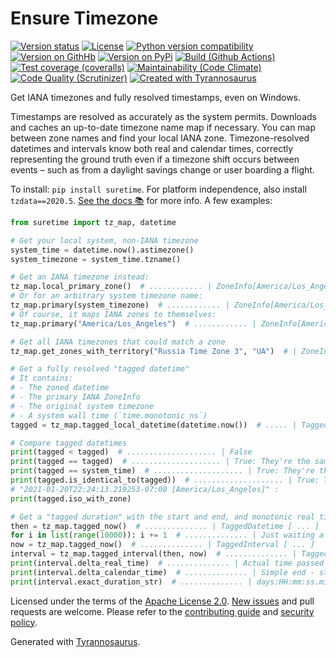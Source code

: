 # Ensure Timezone

[![Version status](https://img.shields.io/pypi/status/suretime)](https://pypi.org/project/suretime)
[![License](https://img.shields.io/badge/License-Apache%202.0-blue.svg)](https://opensource.org/licenses/Apache-2.0)
[![Python version compatibility](https://img.shields.io/pypi/pyversions/suretime)](https://pypi.org/project/suretime)
[![Version on GithHb](https://img.shields.io/github/v/release/dmyersturnbull/suretime?include_prereleases&label=GitHub)](https://github.com/dmyersturnbull/suretime/releases)
[![Version on PyPi](https://img.shields.io/pypi/v/suretime)](https://pypi.org/project/suretime)
[![Build (Github Actions)](https://img.shields.io/github/workflow/status/dmyersturnbull/suretime/Build%20&%20test?label=Build%20&%20test)](https://github.com/dmyersturnbull/suretime/actions)
[![Test coverage (coveralls)](https://coveralls.io/repos/github/dmyersturnbull/suretime/badge.svg?branch=main&service=github)](https://coveralls.io/github/dmyersturnbull/suretime?branch=main)
[![Maintainability (Code Climate)](https://api.codeclimate.com/v1/badges/2fbbf51ddb15e26f63f6/maintainability)](https://codeclimate.com/github/dmyersturnbull/suretime/maintainability)
[![Code Quality (Scrutinizer)](https://scrutinizer-ci.com/g/dmyersturnbull/suretime/badges/quality-score.png?b=main)](https://scrutinizer-ci.com/g/dmyersturnbull/suretime/?branch=main)
[![Created with Tyrannosaurus](https://img.shields.io/badge/Created_with-Tyrannosaurus-0000ff.svg)](https://github.com/dmyersturnbull/tyrannosaurus)

Get IANA timezones and fully resolved timestamps, even on Windows.

Timestamps are resolved as accurately as the system permits.
Downloads and caches an up-to-date timezone name map if necessary.
You can map between zone names and find your local IANA zone.
Timezone-resolved datetimes and intervals know both real and calendar times, correctly representing
the ground truth even if a timezone shift occurs between events – such as from a daylight savings change
or user boarding a flight. 

To install: `pip install suretime`. For platform independence, also install `tzdata==2020.5`.
[See the docs 📚](https://suretime.readthedocs.io/en/stable/) for more info.
A few examples:

```python
from suretime import tz_map, datetime

# Get your local system, non-IANA timezone
system_time = datetime.now().astimezone()
system_timezone = system_time.tzname()

# Get an IANA timezone instead:
tz_map.local_primary_zone()  # ............ | ZoneInfo[America/Los_Angeles]
# Or for an arbitrary system timezone name:
tz_map.primary(system_timezone)  # ............ | ZoneInfo[America/Los_Angeles]
# Of course, it maps IANA zones to themselves:
tz_map.primary("America/Los_Angeles")  # ............ | ZoneInfo[America/Los_Angeles]

# Get all IANA timezones that could match a zone
tz_map.get_zones_with_territory("Russia Time Zone 3", "UA")  # | ZoneInfo["Europe/Samara"]

# Get a fully resolved "tagged datetime"
# It contains:
# - The zoned datetime
# - The primary IANA ZoneInfo
# - The original system timezone
# - A system wall time (`time.monotonic_ns`)
tagged = tz_map.tagged_local_datetime(datetime.now())  # ..... | TaggedDatetime[ ... ]

# Compare tagged datetimes
print(tagged < tagged)  # .................... | False
print(tagged == tagged)  # .................... | True: They're the same point in time
print(tagged == system_time)  # .................... | True: They're the same point in time
print(tagged.is_identical_to(tagged))  # .................... | True: They're exactly the same
# "2021-01-20T22:24:13.219253-07:00 [America/Los_Angeles]" :
print(tagged.iso_with_zone)

# Get a "tagged duration" with the start and end, and monotonic real time in nanoseconds
then = tz_map.tagged_now()  # .............. | TaggedDatetime [ ... ]
for i in list(range(10000)): i += 1  # .............. | Just waiting a little
now = tz_map.tagged_now()  # .............. | TaggedInterval [ ... ]
interval = tz_map.tagged_interval(then, now)  # .............. | TaggedInterval [ ... ]
print(interval.delta_real_time)  # .............. | Actual time passed
print(interval.delta_calendar_time)  # .............. | Simple end - start
print(interval.exact_duration_str)  # .............. | days:HH:mm:ss.millis.micros.nanos
```

Licensed under the terms of the [Apache License 2.0](https://spdx.org/licenses/Apache-2.0.html).
[New issues](https://github.com/dmyersturnbull/suretime/issues) and pull requests are welcome.
Please refer to the [contributing guide](https://github.com/dmyersturnbull/suretime/blob/main/CONTRIBUTING.md)
and [security policy](https://github.com/dmyersturnbull/suretime/blob/main/SECURITY.md).

Generated with [Tyrannosaurus](https://github.com/dmyersturnbull/tyrannosaurus).
